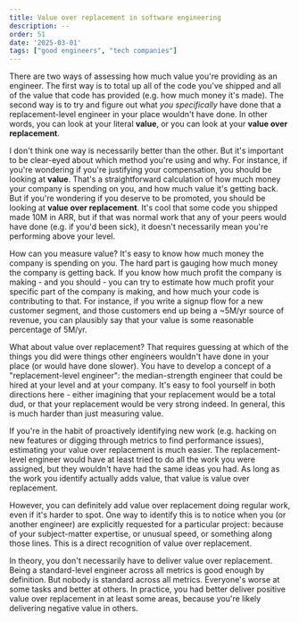 ```yaml
---
title: Value over replacement in software engineering
description: --
order: 51
date: '2025-03-01'
tags: ["good engineers", "tech companies"]
---
```


There are two ways of assessing how much value you're providing as an engineer. The first way is to total up all of the code you've shipped and all of the value that code has provided (e.g. how much money it's made). The second way is to try and figure out what _you specifically_ have done that a replacement-level engineer in your place wouldn't have done. In other words, you can look at your literal **value**, or you can look at your **value over replacement**.

I don't think one way is necessarily better than the other. But it's important to be clear-eyed about which method you're using and why. For instance, if you're wondering if you're justifying your compensation, you should be looking at **value**. That's a straightforward calculation of how much money your company is spending on you, and how much value it's getting back. But if you're wondering if you deserve to be promoted, you should be looking at **value over replacement**. It's cool that some code you shipped made 10M in ARR, but if that was normal work that any of your peers would have done (e.g. if you'd been sick), it doesn't necessarily mean you're performing above your level.

How can you measure value? It's easy to know how much money the company is spending on you. The hard part is gauging how much money the company is getting back. If you know how much profit the company is making - and you should - you can try to estimate how much profit your specific part of the company is making, and how much your code is contributing to that. For instance, if you write a signup flow for a new customer segment, and those customers end up being a ~5M/yr source of revenue, you can plausibly say that your value is some reasonable percentage of 5M/yr.

What about value over replacement? That requires guessing at which of the things you did were things other engineers wouldn't have done in your place (or would have done slower). You have to develop a concept of a "replacement-level engineer": the median-strength engineer that could be hired at your level and at your company. It's easy to fool yourself in both directions here - either imagining that your replacement would be a total dud, or that your replacement would be very strong indeed. In general, this is much harder than just measuring value.

If you're in the habit of proactively identifying new work (e.g. hacking on new features or digging through metrics to find performance issues), estimating your value over replacement is much easier. The replacement-level engineer would have at least tried to do all the work you were assigned, but they wouldn't have had the same ideas you had. As long as the work you identify actually adds value, that value is value over replacement.

However, you can definitely add value over replacement doing regular work, even if it's harder to spot. One way to identify this is to notice when you (or another engineer) are explicitly requested for a particular project: because of your subject-matter expertise, or unusual speed, or something along those lines. This is a direct recognition of value over replacement.

In theory, you don't necessarily have to deliver value over replacement. Being a standard-level engineer across all metrics is good enough by definition. But nobody is standard across all metrics. Everyone's worse at some tasks and better at others. In practice, you had better deliver positive value over replacement in at least some areas, because you're likely delivering negative value in others.
